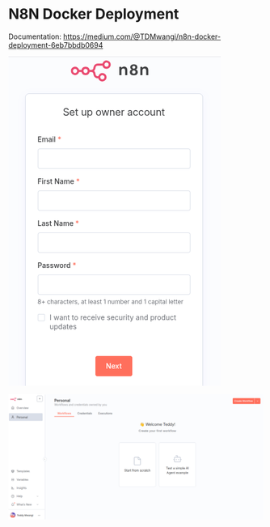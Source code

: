 # N8N Docker Deployment

Documentation: https://medium.com/@TDMwangi/n8n-docker-deployment-6eb7bbdb0694

![image info](./img/n8n-register.png)

![image info](./img/n8n-dashboard.png)
